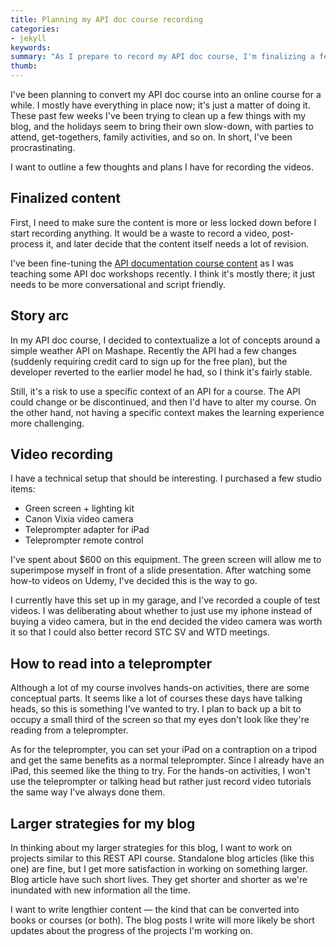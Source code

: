 ```yaml
---
title: Planning my API doc course recording
categories:
- jekyll
keywords: 
summary: "As I prepare to record my API doc course, I'm finalizing a few thoughts about the content, setup, and other details."
thumb:
---
```


I've been planning to convert my API doc course into an online course for a while. I mostly have everything in place now; it's just a matter of doing it. These past few weeks I've been trying to clean up a few things with my blog, and the holidays seem to bring their own slow-down, with parties to attend, get-togethers, family activities, and so on. In short, I've been procrastinating.

I want to outline a few thoughts and plans I have for recording the videos. 

## Finalized content
First, I need to make sure the content is more or less locked down before I start recording anything. It would be a waste to record a video, post-process it, and later decide that the content itself needs a lot of revision. 

I've been fine-tuning the [API documentation course content](http://idratherbewriting.com/docapis_course_overview/) as I was teaching some API doc workshops recently. I think it's mostly there; it just needs to be more conversational and script friendly. 

## Story arc
In my API doc course, I decided to contextualize a lot of concepts around a simple weather API on Mashape. Recently the API had a few changes (suddenly requiring credit card to sign up for the free plan), but the developer reverted to the earlier model he had, so I think it's fairly stable. 

Still, it's a risk to use a specific context of an API for a course. The API could change or be discontinued, and then I'd have to alter my course. On the other hand, not having a specific context makes the learning experience more challenging.

## Video recording
I have a technical setup that should be interesting. I purchased a few studio items:

* Green screen + lighting kit
* Canon Vixia video camera
* Teleprompter adapter for iPad
* Teleprompter remote control

I've spent about $600 on this equipment. The green screen will allow me to superimpose myself in front of a slide presentation. After watching some how-to videos on Udemy, I've decided this is the way to go. 

I currently have this set up in my garage, and I've recorded a couple of test videos. I was deliberating about whether to just use my iphone instead of buying a video camera, but in the end decided the video camera was worth it so that I could also better record STC SV and WTD meetings. 

## How to read into a teleprompter

Although a lot of my course involves hands-on activities, there are some conceptual parts. It seems like a lot of courses these days have talking heads, so this is something I've wanted to try. I plan to back up a bit to occupy a small third of the screen so that my eyes don't look like they're reading from a teleprompter.

As for the teleprompter, you can set your iPad on a contraption on a tripod and get the same benefits as a normal teleprompter. Since I already have an iPad, this seemed like the thing to try. For the hands-on activities, I won't use the teleprompter or talking head but rather just record video tutorials the same way I've always done them.

## Larger strategies for my blog

In thinking about my larger strategies for this blog, I want to work on projects similar to this REST API course. Standalone blog articles (like this one) are fine, but I get more satisfaction in working on something larger. Blog article have such short lives. They get shorter and shorter as we're inundated with new information all the time.

I want to write lengthier content &mdash; the kind that can be converted into books or courses (or both). The blog posts I write will more likely be short updates about the progress of the projects I'm working on. 



